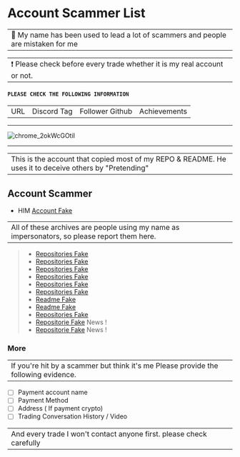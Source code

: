 # Account Scammer List 


<table>
<tr>
	<td>📜 My name has been used to lead a lot of scammers and people are mistaken for me
</table>

<table>
<tr>
<td>  ❗ Please check before every trade whether it is my real account or not.
</table>

#### `PLEASE CHECK THE FOLLOWING INFORMATION`

<table>
<tr>
	<td> URL
	<td> Discord Tag 
	<td> Follower Github
	<td> Achievements
</table>

---

![chrome_2okWcGOtiI](https://user-images.githubusercontent.com/94861415/205532573-f11d07b5-6256-4285-8ffe-04b446fb7d5f.gif)



--- 

<table>
<tr>
	<td> This is the account that copied most of my REPO & README. He uses it to deceive others by "Pretending"

</table>


## Account Scammer

- HIM [Account Fake](https://github.com/JakeeeD?tab=repositories) 

<table>
<tr>
	<td> All of these archives are people using my name as impersonators, so please report them here.
</table>

> - [Repositories Fake](https://github.com/Aprecty/ValorantHack)
> - [Repositories Fake](https://github.com/JakeeeD/Injector-Example)
> - [Repositories Fake](https://github.com/q0978013180/Spoofer/tree/main/FiveM-Spoofer-main)
> - [Repositories Fake](https://github.com/AryuInka/Source_Spoofer)
> - [Repositories Fake](https://github.com/XorEaxDaBoss/HWID-Spoofer)
> - [Repositories Fake](https://github.com/mvskoo17/zz-landSpoofer)
> - [Readme Fake](https://github.com/DevMarkosM/DevMarkosM)
> - [Readme Fake](https://github.com/icube78/icube)
> - [Repositories Fake](https://github.com/mvskoo17/zz-landSpoofer)
> - [Repositorie Fake](https://github.com/Gan02s/Fortnite-AimBot) News ! 
> - [Repositorie Fake](https://github.com/Grantolope/Fortnite-External) News !

### More

<table>
<tr>
	<td>If you're hit by a scammer but think it's me Please provide the following evidence.
</table>


- [ ] Payment account name
- [ ] Payment Method
- [ ] Address ( If payment crypto)
- [ ] Trading Conversation History / Video

<table>
<tr>
	<td> And every trade I won't contact anyone first. please check carefully
</table>

